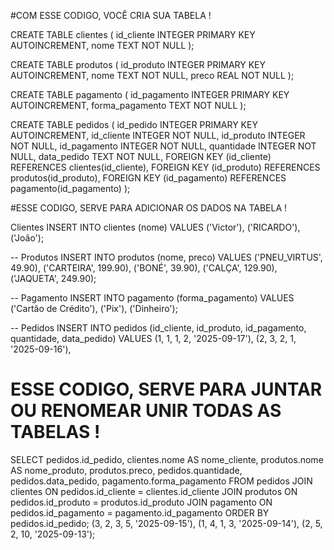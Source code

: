 #COM ESSE CODIGO, VOCÊ CRIA SUA TABELA !


CREATE TABLE clientes (
    id_cliente INTEGER PRIMARY KEY AUTOINCREMENT,
    nome TEXT NOT NULL
);

CREATE TABLE produtos (
    id_produto INTEGER PRIMARY KEY AUTOINCREMENT,
    nome TEXT NOT NULL,
    preco REAL NOT NULL
);

CREATE TABLE pagamento (
    id_pagamento INTEGER PRIMARY KEY AUTOINCREMENT,
    forma_pagamento TEXT NOT NULL
);

CREATE TABLE pedidos (
    id_pedido INTEGER PRIMARY KEY AUTOINCREMENT,
    id_cliente INTEGER NOT NULL,
    id_produto INTEGER NOT NULL,
    id_pagamento INTEGER NOT NULL,
    quantidade INTEGER NOT NULL,
    data_pedido TEXT NOT NULL,
    FOREIGN KEY (id_cliente) REFERENCES clientes(id_cliente),
    FOREIGN KEY (id_produto) REFERENCES produtos(id_produto),
    FOREIGN KEY (id_pagamento) REFERENCES pagamento(id_pagamento)
);



#ESSE CODIGO, SERVE PARA ADICIONAR OS DADOS NA TABELA !

Clientes
INSERT INTO clientes (nome) VALUES
('Victor'),
('RICARDO'),
('João');

-- Produtos
INSERT INTO produtos (nome, preco) VALUES
('PNEU_VIRTUS', 49.90),
('CARTEIRA', 199.90),
('BONÉ', 39.90),
('CALÇA', 129.90),
('JAQUETA', 249.90);

-- Pagamento
INSERT INTO pagamento (forma_pagamento) VALUES
('Cartão de Crédito'),
('Pix'),
('Dinheiro');

-- Pedidos
INSERT INTO pedidos (id_cliente, id_produto, id_pagamento, quantidade, data_pedido) VALUES
(1, 1, 1, 2, '2025-09-17'),
(2, 3, 2, 1, '2025-09-16'),




# ESSE CODIGO, SERVE PARA JUNTAR OU RENOMEAR UNIR TODAS AS TABELAS !

SELECT
    pedidos.id_pedido,
    clientes.nome AS nome_cliente,
    produtos.nome AS nome_produto,
    produtos.preco,
    pedidos.quantidade,
    pedidos.data_pedido,
    pagamento.forma_pagamento
FROM pedidos
JOIN clientes ON pedidos.id_cliente = clientes.id_cliente
JOIN produtos ON pedidos.id_produto = produtos.id_produto
JOIN pagamento ON pedidos.id_pagamento = pagamento.id_pagamento
ORDER BY pedidos.id_pedido;
(3, 2, 3, 5, '2025-09-15'),
(1, 4, 1, 3, '2025-09-14'),
(2, 5, 2, 10, '2025-09-13');
